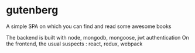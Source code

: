 # gutenberg

A simple SPA on which you can find and read some awesome books

The backend is built with node, mongodb, mongoose, jwt authentication
On the frontend, the usual suspects : react, redux, webpack


